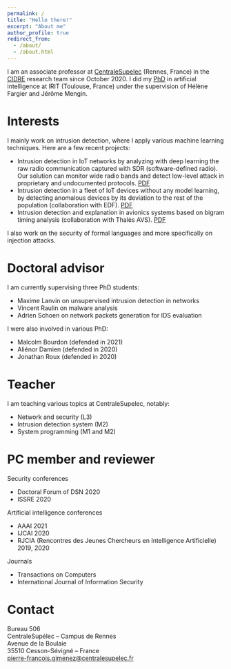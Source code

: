 ```yaml
---
permalink: /
title: "Hello there!"
excerpt: "About me"
author_profile: true
redirect_from: 
  - /about/
  - /about.html
---
```


I am an associate professor at [CentraleSupelec](https://www.centralesupelec.fr/) (Rennes, France) in the [CIDRE](https://team.inria.fr/cidre/) research team since October 2020. I did my [PhD](https://tel.archives-ouvertes.fr/tel-02303275/document) in artificial intelligence at IRIT (Toulouse, France) under the supervision of Hélène Fargier and Jérôme Mengin.

# Interests

I mainly work on intrusion detection, where I apply various machine learning techniques. Here are a few recent projects:
- Intrusion detection in IoT networks by analyzing with deep learning the raw radio communication captured with SDR (software-defined radio). Our solution can monitor wide radio bands and detect low-level attack in proprietary and undocumented protocols. [PDF](https://hal.archives-ouvertes.fr/hal-03123925/document)
- Intrusion detection in a fleet of IoT devices without any model learning, by detecting anomalous devices by its deviation to the rest of the population (collaboration with EDF). [PDF](https://ieeexplore.ieee.org/abstract/document/9306726)
- Intrusion detection and explanation in avionics systems based on bigram timing analysis (collaboration with Thalès AVS). [PDF](https://hal.laas.fr/hal-03094215/document)

I also work on the security of formal languages and more specifically on injection attacks.

# Doctoral advisor

I am currently supervising three PhD students:
- Maxime Lanvin on unsupervised intrusion detection in networks
- Vincent Raulin on malware analysis
- Adrien Schoen on network packets generation for IDS evaluation

I were also involved in various PhD:
- Malcolm Bourdon (defended in 2021)
- Aliénor Damien (defended in 2020)
- Jonathan Roux (defended in 2020)

# Teacher

I am teaching various topics at CentraleSupelec, notably:
- Network and security (L3)
- Intrusion detection system (M2)
- System programming (M1 and M2)

# PC member and reviewer

Security conferences
- Doctoral Forum of DSN 2020
- ISSRE 2020

Artificial intelligence conferences
- AAAI 2021
- IJCAI 2020
- RJCIA (Rencontres des Jeunes Chercheurs en Intelligence Artificielle) 2019, 2020

Journals
- Transactions on Computers
- International Journal of Information Security

# Contact

Bureau 506  
CentraleSupélec – Campus de Rennes  
Avenue de la Boulaie  
35510 Cesson-Sévigné – France  
[pierre-francois.gimenez@centralesupelec.fr](mailto:pierre-francois.gimenez@centralesupelec.fr)
